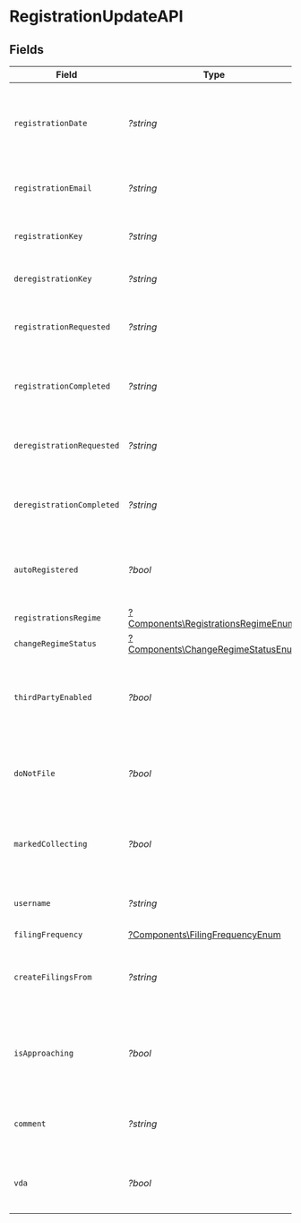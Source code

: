 # RegistrationUpdateAPI


## Fields

| Field                                                                                     | Type                                                                                      | Required                                                                                  | Description                                                                               |
| ----------------------------------------------------------------------------------------- | ----------------------------------------------------------------------------------------- | ----------------------------------------------------------------------------------------- | ----------------------------------------------------------------------------------------- |
| `registrationDate`                                                                        | *?string*                                                                                 | :heavy_minus_sign:                                                                        | The date when the registration was created. Format: YYYY-MM-DD.                           |
| `registrationEmail`                                                                       | *?string*                                                                                 | :heavy_minus_sign:                                                                        | Email address associated with the registration.                                           |
| `registrationKey`                                                                         | *?string*                                                                                 | :heavy_minus_sign:                                                                        | A unique key assigned to the registration.                                                |
| `deregistrationKey`                                                                       | *?string*                                                                                 | :heavy_minus_sign:                                                                        | A unique key assigned for deregistration.                                                 |
| `registrationRequested`                                                                   | *?string*                                                                                 | :heavy_minus_sign:                                                                        | Timestamp when the registration was requested.                                            |
| `registrationCompleted`                                                                   | *?string*                                                                                 | :heavy_minus_sign:                                                                        | Timestamp when the registration was completed.                                            |
| `deregistrationRequested`                                                                 | *?string*                                                                                 | :heavy_minus_sign:                                                                        | Timestamp when deregistration was requested.                                              |
| `deregistrationCompleted`                                                                 | *?string*                                                                                 | :heavy_minus_sign:                                                                        | Timestamp when the deregistration was completed.                                          |
| `autoRegistered`                                                                          | *?bool*                                                                                   | :heavy_minus_sign:                                                                        | Indicates whether the registration was completed automatically.                           |
| `registrationsRegime`                                                                     | [?Components\RegistrationsRegimeEnum](../../Models/Components/RegistrationsRegimeEnum.md) | :heavy_minus_sign:                                                                        | N/A                                                                                       |
| `changeRegimeStatus`                                                                      | [?Components\ChangeRegimeStatusEnum](../../Models/Components/ChangeRegimeStatusEnum.md)   | :heavy_minus_sign:                                                                        | N/A                                                                                       |
| `thirdPartyEnabled`                                                                       | *?bool*                                                                                   | :heavy_minus_sign:                                                                        | Indicates whether third-party access is enabled for this registration.                    |
| `doNotFile`                                                                               | *?bool*                                                                                   | :heavy_minus_sign:                                                                        | If true, do not file for this registration (treated as False by default).                 |
| `markedCollecting`                                                                        | *?bool*                                                                                   | :heavy_minus_sign:                                                                        | Indicates whether the  registration is marked as collecting in shopify                    |
| `username`                                                                                | *?string*                                                                                 | :heavy_minus_sign:                                                                        | The username associated with the registration.                                            |
| `filingFrequency`                                                                         | [?Components\FilingFrequencyEnum](../../Models/Components/FilingFrequencyEnum.md)         | :heavy_minus_sign:                                                                        | N/A                                                                                       |
| `createFilingsFrom`                                                                       | *?string*                                                                                 | :heavy_minus_sign:                                                                        | The updated date from which filings should start (YYYY-MM-DD).                            |
| `isApproaching`                                                                           | *?bool*                                                                                   | :heavy_minus_sign:                                                                        | Indicates whether the registration is approaching an action (e.g., renewal).              |
| `comment`                                                                                 | *?string*                                                                                 | :heavy_minus_sign:                                                                        | Additional notes or comments related to the registration.                                 |
| `vda`                                                                                     | *?bool*                                                                                   | :heavy_minus_sign:                                                                        | Indicates if the Voluntary Disclosure Agreement (VDA) applies.                            |